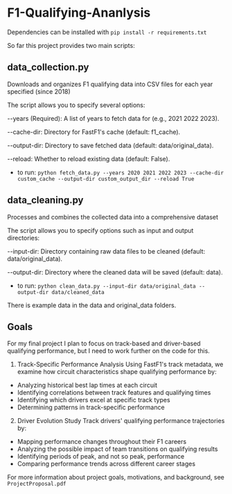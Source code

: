 # F1-Qualifying-Ananlysis

Dependencies can be installed with `pip install -r requirements.txt`


So far this project provides two main scripts:

## data_collection.py

Downloads and organizes F1 qualifying data into CSV files for each year specified (since 2018)

The script allows you to specify several options:

--years (Required): A list of years to fetch data for (e.g., 2021 2022 2023).

--cache-dir: Directory for FastF1's cache (default: f1_cache).

--output-dir: Directory to save fetched data (default: data/original_data).

--reload: Whether to reload existing data (default: False).

- to run: `python fetch_data.py --years 2020 2021 2022 2023 --cache-dir custom_cache --output-dir custom_output_dir --reload True` 

## data_cleaning.py

Processes and combines the collected data into a comprehensive dataset

The script allows you to specify options such as input and output directories:

--input-dir: Directory containing raw data files to be cleaned (default: data/original_data).

--output-dir: Directory where the cleaned data will be saved (default: data).

- to run: `python clean_data.py --input-dir data/original_data --output-dir data/cleaned_data`

There is example data in the data and original_data folders. 

## Goals

For my final project I plan to focus on track-based and driver-based qualifying performance, but I need to work further on the code for this. 

1. Track-Specific Performance Analysis
Using FastF1's track metadata, we examine how circuit characteristics shape qualifying performance by:

- Analyzing historical best lap times at each circuit
- Identifying correlations between track features and qualifying times
- Identifying which drivers excel at specific track types
- Determining patterns in track-specific performance

2. Driver Evolution Study
Track drivers' qualifying performance trajectories by:

- Mapping performance changes throughout their F1 careers
- Analyzing the possible impact of team transitions on qualifying results
- Identifying periods of peak, and not so peak, performance
- Comparing performance trends across different career stages

For more information about project goals, motivations, and background, see `ProjectProposal.pdf`


